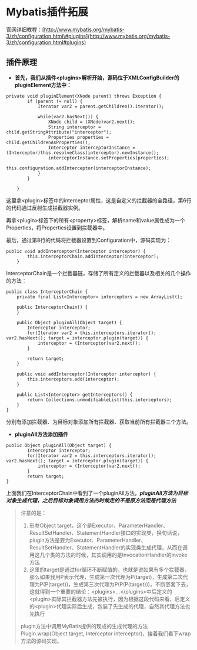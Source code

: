 # Mybatis插件拓展

官网详细教程：[http://www.mybatis.org/mybatis-3/zh/configuration.html\#plugins](http://www.mybatis.org/mybatis-3/zh/configuration.html#plugins)

## **插件原理**

* **首先，我们从插件&lt;plugins&gt;解析开始，源码位于XMLConfigBuilder的pluginElement方法中：**

```
private void pluginElement(XNode parent) throws Exception {
        if (parent != null) {
            Iterator var2 = parent.getChildren().iterator();

            while(var2.hasNext()) {
                XNode child = (XNode)var2.next();
                String interceptor = child.getStringAttribute("interceptor");
                Properties properties = child.getChildrenAsProperties();
                Interceptor interceptorInstance = (Interceptor)this.resolveClass(interceptor).newInstance();
                interceptorInstance.setProperties(properties);
                this.configuration.addInterceptor(interceptorInstance);
            }
        }

    }
```

这里拿&lt;plugin&gt;标签中的interceptor属性，这是自定义的拦截器的全路径，第6行的代码通过反射生成拦截器实例。

再拿&lt;plugin&gt;标签下的所有&lt;property&gt;标签，解析name和value属性成为一个Properties，将Properties设置到拦截器中。

最后，通过第8行的代码将拦截器设置到Configuration中，源码实现为：

```
public void addInterceptor(Interceptor interceptor) {
        this.interceptorChain.addInterceptor(interceptor);
    }
```

InterceptorChain是一个拦截器链，存储了所有定义的拦截器以及相关的几个操作的方法：

```
public class InterceptorChain {
    private final List<Interceptor> interceptors = new ArrayList();

    public InterceptorChain() {
    }

    public Object pluginAll(Object target) {
        Interceptor interceptor;
        for(Iterator var2 = this.interceptors.iterator(); var2.hasNext(); target = interceptor.plugin(target)) {
            interceptor = (Interceptor)var2.next();
        }

        return target;
    }

    public void addInterceptor(Interceptor interceptor) {
        this.interceptors.add(interceptor);
    }

    public List<Interceptor> getInterceptors() {
        return Collections.unmodifiableList(this.interceptors);
    }
}
```

分别有添加拦截器、为目标对象添加所有拦截器、获取当前所有拦截器三个方法。

* **pluginAll方法添加插件**

```
public Object pluginAll(Object target) {
        Interceptor interceptor;
        for(Iterator var2 = this.interceptors.iterator(); var2.hasNext(); target = interceptor.plugin(target)) {
            interceptor = (Interceptor)var2.next();
        }
        return target;
}
```

上面我们在InterceptorChain中看到了一个pluginAll方法，_**pluginAll方法为目标对象生成代理，之后目标对象调用方法的时候走的不是原方法而是代理方法**_

> 注意的是：
>
> 1. 形参Object target，这个是Executor、ParameterHandler、ResultSetHandler、StatementHandler接口的实现类，换句话说，plugin方法是要为Executor、ParameterHandler、ResultSetHandler、StatementHandler的实现类生成代理，从而在调用这几个类的方法的时候，其实调用的是InvocationHandler的invoke方法
> 2. 这里的target是通过for循环不断赋值的，也就是说如果有多个拦截器，那么如果我用P表示代理，生成第一次代理为P\(target\)，生成第二次代理为P\(P\(target\)\)，生成第三次代理为P\(P\(P\(target\)\)\)，不断嵌套下去，这就得到一个重要的结论：&lt;plugins&gt;...&lt;/plugins&gt;中后定义的&lt;plugin&gt;实际其拦截器方法先被执行，因为根据这段代码来看，后定义的&lt;plugin&gt;代理实际后生成，包装了先生成的代理，自然其代理方法也先执行
>
> plugin方法中调用MyBatis提供的现成的生成代理的方法Plugin.wrap\(Object target, Interceptor interceptor\)，接着我们看下wrap方法的源码实现。



